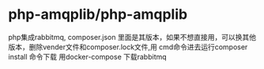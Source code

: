 # php-amqplib/php-amqplib
php集成rabbitmq,
composer.json 里面是其版本，如果不想直接用，可以换其他版本，删除vender文件和composer.lock文件,用 cmd命令进去运行composer install 命令下载
用docker-compose 下载rabbitmq




